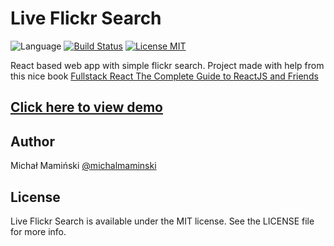 # Live Flickr Search

![Language](https://img.shields.io/badge/language-javascript-orange.svg)
[![Build Status](https://travis-ci.org/Michnet/live-flickr-search.svg?branch=master)](https://travis-ci.org/Michnet/live-flickr-search)
[![License MIT](https://img.shields.io/badge/license-MIT-blue.svg)](https://github.com/Michnet/live-flickr-search/blob/master/LICENSE)

React based web app with simple flickr search. Project made with help from this nice book [Fullstack React The Complete Guide to ReactJS and Friends](https://www.fullstackreact.com/)

## [Click here to view demo](https://michnet.github.io/live-flickr-search)

## Author

Michał Mamiński [@michalmaminski](https://twitter.com/MichalMaminski)

## License

Live Flickr Search is available under the MIT license. See the LICENSE file for more info.
